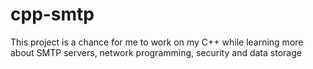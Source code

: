 # cpp-smtp
This project is a chance for me to work on my C++ while learning more about SMTP servers, network programming, security and data storage
